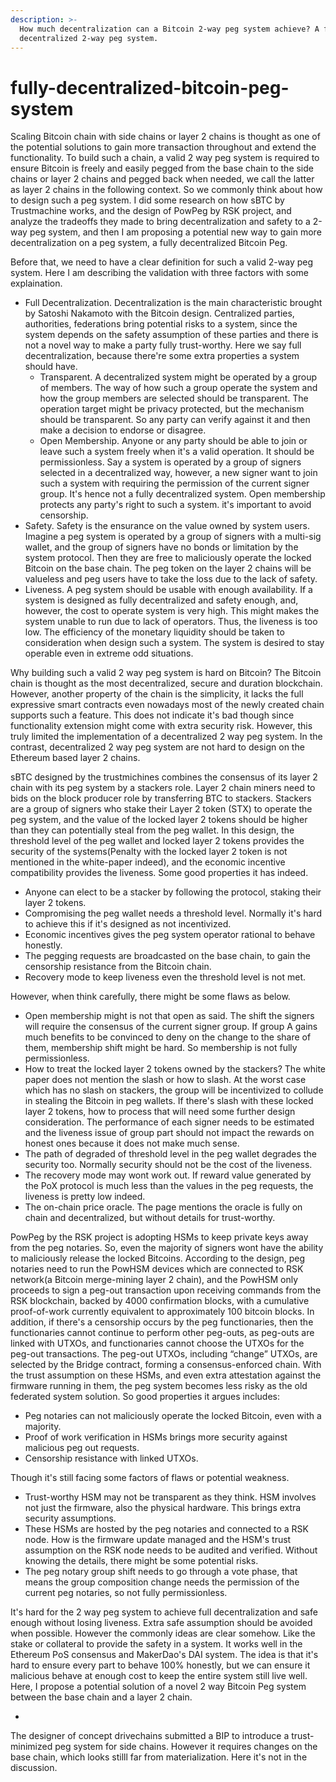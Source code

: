 ```yaml
---
description: >-
  How much decentralization can a Bitcoin 2-way peg system achieve? A fully
  decentralized 2-way peg system.
---
```


# fully-decentralized-bitcoin-peg-system

Scaling Bitcoin chain with side chains or layer 2 chains is thought as one of the potential solutions to gain more transaction throughout and extend the functionality. To build such a chain, a valid 2 way peg system is required to ensure Bitcoin is freely and easily pegged from the base chain to the side chains or layer 2 chains and pegged back when needed, we call the latter as layer 2 chains in the following context. So we commonly think about how to design such a peg system. I did some research on how sBTC by Trustmachine works, and the design of PowPeg by RSK project, and analyze the tradeoffs they made to bring decentralization and safety to a 2-way peg system, and then I am proposing a potential new way to gain more decentralization on a peg system, a fully decentralized Bitcoin Peg.

Before that, we need to have a clear definition for such a valid 2-way peg system. Here I am describing the validation with three factors with some explaination.

* Full Decentralization. Decentralization is the main characteristic brought by Satoshi Nakamoto with the Bitcoin design. Centralized parties, authorities, federations bring potential risks to a system, since the system depends on the safety assumption of these parties and there is not a novel way to make a party fully trust-worthy. Here we say full decentralization, because there're some extra properties a system should have.
  * Transparent. A decentralized system might be operated by a group of members. The way of how such a group operate the system and how the group members are selected should be transparent. The operation target might be privacy protected, but the mechanism should be transparent. So any party can verify against it and then make a decision to endorse or disagree.
  * Open Membership. Anyone or any party should be able to join or leave such a system freely when it's a valid operation. It should be permissionless. Say a system is operated by a group of signers selected in a decentralized way, however, a new signer want to join such a system with requiring the permission of the current signer group. It's hence not a fully decentralized system. Open membership protects any party's right to such a system. it's important to avoid censorship.
* Safety. Safety is the ensurance on the value owned by system users. Imagine a peg system is operated by a group of signers with a multi-sig wallet, and the group of signers have no bonds or limitation by the system protocol. Then they are free to maliciously operate the locked Bitcoin on the base chain. The peg token on the layer 2 chains will be valueless and peg users have to take the loss due to the lack of safety.
* Liveness. A peg system should be usable with enough availability. If a system is designed as fully decentralized and safety enough, and, however, the cost to operate system is very high. This might makes the system unable to run due to lack of operators. Thus, the liveness is too low. The efficiency of the monetary liquidity should be taken to consideration when design such a system. The system is desired to stay operable even in extreme odd situations.

Why building such a valid 2 way peg system is hard on Bitcoin? The Bitcoin chain is thought as the most decentralized, secure and duration blockchain. However, another property of the chain is the simplicity, it lacks the full expressive smart contracts even nowadays most of the newly created chain supports such a feature. This does not indicate it's bad though since functionality extension might come with extra security risk. However, this truly limited the implementation of a decentralized 2 way peg system. In the contrast, decentralized 2 way peg system are not hard to design on the Ethereum based layer 2 chains.

sBTC designed by the trustmichines combines the consensus of its layer 2 chain with its peg system by a stackers role. Layer 2 chain miners need to bids on the block producer role by transferring BTC to stackers. Stackers are a group of signers who stake their Layer 2 token (STX) to operate the peg system, and the value of the locked layer 2 tokens should be higher than they can potentially steal from the peg wallet. In this design, the threshold level of the peg wallet and locked layer 2 tokens provides the security of the systems(Penalty with the locked layer 2 token is not mentioned in the white-paper indeed), and the economic incentive compatibility provides the liveness. Some good properties it has indeed.

* Anyone can elect to be a stacker by following the protocol, staking their layer 2 tokens.
* Compromising the peg wallet needs a threshold level. Normally it's hard to achieve this if it's designed as not incentivized.
* Economic incentives gives the peg system operator rational to behave honestly.
* The pegging requests are broadcasted on the base chain, to gain the censorship resistance from the Bitcoin chain.
* Recovery mode to keep liveness even the threshold level is not met.

However, when think carefully, there might be some flaws as below.

* Open membership might is not that open as said. The shift the signers will require the consensus of the current signer group. If group A gains much benefits to be convinced to deny on the change to the share of them, membership shift might be hard. So membership is not fully permissionless.
* How to treat the locked layer 2 tokens owned by the stackers? The white paper does not mention the slash or how to slash. At the worst case which has no slash on stackers, the group will be incentivized to collude in stealing the Bitcoin in peg wallets. If there's slash with these locked layer 2 tokens, how to process that will need some further design consideration. The performance of each signer needs to be estimated and the liveness issue of group part should not impact the rewards on honest ones because it does not make much sense.
* The path of degraded of threshold level in the peg wallet degrades the security too. Normally security should not be the cost of the liveness.
* The recovery mode may wont work out. If reward value generated by the PoX protocol is much less than the values in the peg requests, the liveness is pretty low indeed.
* The on-chain price oracle. The page mentions the oracle is fully on chain and decentralized, but without details for trust-worthy.

PowPeg by the RSK project is adopting HSMs to keep private keys away from the peg notaries. So, even the majority of signers wont have the ability to maliciously release the locked Bitcoins. According to the design, peg notaries need to run the PowHSM devices which are connected to RSK network(a Bitcoin merge-mining layer 2 chain), and the PowHSM only proceeds to sign a peg-out transaction upon receiving commands from the RSK blockchain, backed by 4000 confirmation blocks, with a cumulative proof-of-work currently equivalent to approximately 100 bitcoin blocks. In addition, if there's a censorship occurs by the peg functionaries, then the functionaries cannot continue to perform other peg-outs, as peg-outs are linked with UTXOs, and functionaries cannot choose the UTXOs for the peg-out transactions. The peg-out UTXOs, including “change” UTXOs, are selected by the Bridge contract, forming a consensus-enforced chain. With the trust assumption on these HSMs, and even extra attestation against the firmware running in them, the peg system becomes less risky as the old federated system solution. So good properties it argues includes:

* Peg notaries can not maliciously operate the locked Bitcoin, even with a majority.
* Proof of work verification in HSMs brings more security against malicious peg out requests.
* Censorship resistance with linked UTXOs.

Though it's still facing some factors of flaws or potential weakness.

* Trust-worthy HSM may not be transparent as they think. HSM involves not just the firmware, also the physical hardware. This brings extra security assumptions.
* These HSMs are hosted by the peg notaries and connected to a RSK node. How is the firmware update managed and the HSM's trust assumption on the RSK node needs to be audited and verified. Without knowing the details, there might be some potential risks.
* The peg notary group shift needs to go through a vote phase, that means the group composition change needs the permission of the current peg notaries, so not fully permissionless.

It's hard for the 2 way peg system to achieve full decentralization and safe enough without losing liveness. Extra safe assumption should be avoided when possible. However the commonly ideas are clear somehow. Like the stake or collateral to provide the safety in a system. It works well in the Ethereum PoS consensus and MakerDao's DAI system. The idea is that it's hard to ensure every part to behave 100% honestly, but we can ensure it malicious behave at enough cost to keep the entire system still live well. Here, I propose a potential solution of a novel 2 way Bitcoin Peg system between the base chain and a layer 2 chain.



*



The designer of concept drivechains submitted a BIP to introduce a trust-minimized peg system for side chains. However it requires changes on the base chain, which looks stilll far from materialization. Here it's not in the discussion.

